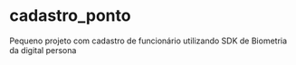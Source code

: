 # cadastro_ponto
Pequeno projeto com cadastro de funcionário utilizando SDK de Biometria da digital persona
